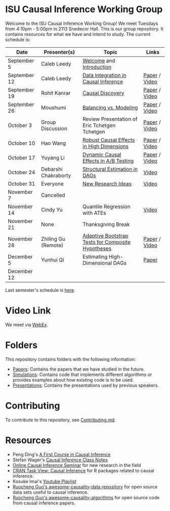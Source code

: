 
# ISU Causal Inference Working Group

Welcome to the ISU Causal Inference Working Group! We meet Tuesdays from
4:10pm - 5:00pm in 2113 Snedecor Hall. This is our group repository. It
contains resources for what we have and intend to study. The current schedule
is:

| Date | Presenter(s) | Topic | Links |
| ----- | ----------  | ------| ----  |
| September 5 | Caleb Leedy | [Welcome](Presentations/welcome_032223.pdf) and [Introduction](Presentations/intro_090523.pdf) | |
| September 12 | Caleb Leedy | [Data Integration in Causal Inference](Presentations/dataint.pdf) | [Paper](https://wires.onlinelibrary.wiley.com/doi/pdfdirect/10.1002/wics.1581) / [Video](https://iastate.box.com/s/4idjpf7k3ylyvmkxu08nnnqjyz08nnxj)                         |
| September 19 | Rohit Kanrar | [Causal Discovery](Presentations/CWG_Pres_F23.pdf) | [Paper](https://projecteuclid.org/journals/annals-of-statistics/volume-42/issue-6/CAM--Causal-additive-models-high-dimensional-order-search-and/10.1214/14-AOS1260.full) / [Video](https://iastate.box.com/s/y26lj486fgab2vrh8pk3pzca0sknqb8l) |
| September 26 | Moushumi   | [Balancing vs. Modeling](Presentations/CIWG_Moushumi_92623.pdf) | [Paper](https://onlinelibrary.wiley.com/doi/pdf/10.1002/sim.8659) / [Video](https://iastate.box.com/s/01lyweg0bwehha0xrvt3di2uqzi94vuu) |
| October 3    | Group Discussion | Review Presentation of Eric Tchetgen Tchetgen | [Paper](https://arxiv.org/pdf/2307.16798v3.pdf) / [Video](https://iastate.box.com/s/iavwn4klbjvtnep0ome4it7aqvwnwfhm) |
| October 10   | Hao Wang   | [Robust Causal Effects in High Dimensions](Presentations/slides_HaoW_20231010.pdf) | [Paper](https://academic.oup.com/biomet/article-abstract/107/3/533/5850656?redirectedFrom=fulltext&casa_token=v-2deo1Iz_kAAAAA:K-MhgZygAol9VmKTnQlP8zlAaJQ2oEdBRDo1xF86O1VZJVjN-3BwEyX41Eram3kNrT_OOxuej55zYw) / [Video](https://iastate.box.com/s/9wohn50ge05amzz6970gqtj5dfphxy0d) |
| October 17   | Yuyang Li  | [Dynamic Causal Effects in A/B Testing](Presentations/Online_AB_Testing_with_RL_framework.pdf) | [Paper](https://www.tandfonline.com/doi/epdf/10.1080/01621459.2022.2027776?needAccess=true) / [Video](https://iastate.box.com/s/z3rs0edqdgjn5432xbctcilulhzbs9k2) |
| October 24   | Debarshi Chakraborty | [Structural Estimation in DAGs](Presentations/CIWG_Talk_October_24__2023.pdf) | [Video](https://iastate.box.com/s/6bilaqg2xv8zl8e1kyjqv2uu6l30bz17) |
| October 31   | Everyone | [New Research Ideas](Presentations/research_103123.pdf) | [Video](https://iastate.box.com/s/i9yhei0teow66lhje9lgp7v7hgqzpqak) |
| November 7   | Cancelled |                          | |
| November 14  | Cindy Yu   | Quantile Regression with ATEs | [Video](https://iastate.box.com/s/poae9muiqbjw5bch287alpr7eued52n4)|
| November 21  | None       | Thanksgiving Break       | |
| November 28  | Zhiling Gu (Remote) |  [Adaptive Bootstrap Tests for Composite Hypotheses](Presentations/CIWG_20231128_MediationAnalysis_Zhiling.pdf)    | [Paper](https://arxiv.org/pdf/2310.11630.pdf) / [Video](https://iastate.box.com/s/2ky3a1jathsh6uirjgwojrnqw4vp90ni)|
| December 5   | Yunhui Qi  | Estimating High-Dimensional DAGs | [Paper](https://jmlr.csail.mit.edu/papers/volume8/kalisch07a/kalisch07a.pdf) |
| December 12  |            |                          | |

Last semester's schedule is [here](/S2023_README.md).

# Video Link
We meet via [WebEx](https://iastate.webex.com/iastate/j.php?MTID=m4c60f9b2f3868d100db942688f208eed).
# Folders

This repository contains folders with the following information:

* [Papers](Papers/): Contains the papers that we have studied in the future.
* [Simulations](Simulations/): Contains code that implements different 
    algorithms or provides examples about how existing code is to be used.
* [Presentations](Presentations/): Contains the presentations used by previous
    speakers.

# Contributing

To contribute to this repository, see [Contributing.md](Contributing.md).

# Resources

* Peng Ding's [A First Course in Causal Inference](https://arxiv.org/abs/2305.18793)
* Stefan Wager's [Causal Inference Class
  Notes](https://web.stanford.edu/~swager/stats361.pdf)
* [Online Causal Inference Seminar](https://sites.google.com/view/ocis/home)
  for new research in the field
* [CRAN Task View: Causal
  Inference](https://cran.r-project.org/web/views/CausalInference.html) for R
  packages related to causal inference.
* Kosuke Imai's [Youtube Playlist](https://www.youtube.com/@imaikosuke)
* [Ruocheng Guo's awesome-causality-data
  repository](https://github.com/rguo12/awesome-causality-data) for open source
  data sets useful to causal inference.
* [Ruocheng Guo's
  awesome-causality-algorithms](https://github.com/rguo12/awesome-causality-algorithms)
  for open source code from causal inference papers.
